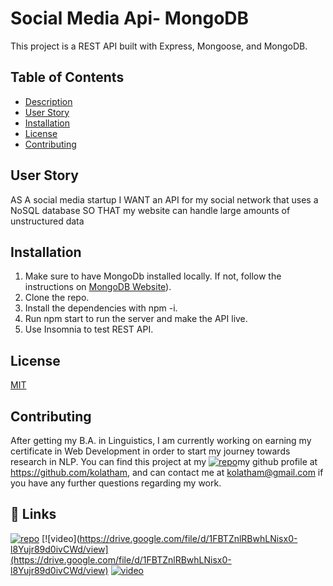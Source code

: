 
# Social Media Api- MongoDB

This project is a REST API built with Express, Mongoose, and MongoDB.

## Table of Contents

- [Description](#Description)
- [User Story](#User-Story)
- [Installation](#Installation)
- [License](#License)
- [Contributing](#Contributing)
## User Story

AS A social media startup
I WANT an API for my social network that uses a NoSQL database
SO THAT my website can handle large amounts of unstructured data
## Installation

1. Make sure to have MongoDb installed locally. If not, follow the instructions on [MongoDB Website](https://docs.mongodb.com/manual/installation/)).
2. Clone the repo.
3. Install the dependencies with npm -i.
4. Run npm start to run the server and make the API live.
5. Use Insomnia to test REST API.
    
## License

[MIT](https://choosealicense.com/licenses/mit/)


## Contributing
After getting my B.A. in Linguistics, I am currently working on earning my certificate in Web Development in order to start my journey towards research in NLP.
You can find this project at my [![repo](https://github.com/kolatham/social-media-api-mongodb)](https://github.com/kolatham/social-media-api-mongodb)my github profile at https://github.com/kolatham, and can contact me at kolatham@gmail.com if you have any further questions regarding my work.


## 🔗 Links
[![repo](https://github.com/kolatham/social-media-api-mongodb)](https://github.com/kolatham/social-media-api-mongodb)
[![video](https://drive.google.com/file/d/1FBTZnlRBwhLNisx0-l8Yujr89d0ivCWd/view](https://drive.google.com/file/d/1FBTZnlRBwhLNisx0-l8Yujr89d0ivCWd/view)
[![video](https://drive.google.com/file/d/1FBTZnlRBwhLNisx0-l8Yujr89d0ivCWd/view)](https://drive.google.com/file/d/1FBTZnlRBwhLNisx0-l8Yujr89d0ivCWd/view)

